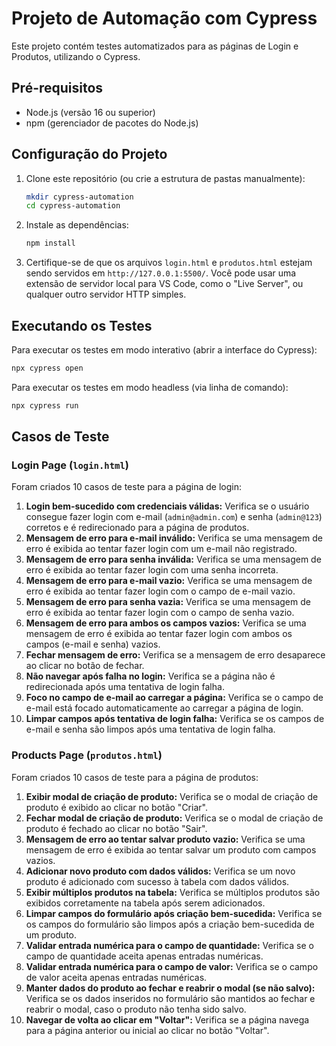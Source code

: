 # Projeto de Automação com Cypress

Este projeto contém testes automatizados para as páginas de Login e Produtos, utilizando o Cypress.

## Pré-requisitos

- Node.js (versão 16 ou superior)
- npm (gerenciador de pacotes do Node.js)

## Configuração do Projeto

1. Clone este repositório (ou crie a estrutura de pastas manualmente):
   ```bash
   mkdir cypress-automation
   cd cypress-automation
   ```

2. Instale as dependências:
   ```bash
   npm install
   ```

3. Certifique-se de que os arquivos `login.html` e `produtos.html` estejam sendo servidos em `http://127.0.0.1:5500/`.
   Você pode usar uma extensão de servidor local para VS Code, como o "Live Server", ou qualquer outro servidor HTTP simples.

## Executando os Testes

Para executar os testes em modo interativo (abrir a interface do Cypress):

```bash
npx cypress open
```

Para executar os testes em modo headless (via linha de comando):

```bash
npx cypress run
```

## Casos de Teste

### Login Page (`login.html`)

Foram criados 10 casos de teste para a página de login:

1.  **Login bem-sucedido com credenciais válidas:** Verifica se o usuário consegue fazer login com e-mail (`admin@admin.com`) e senha (`admin@123`) corretos e é redirecionado para a página de produtos.
2.  **Mensagem de erro para e-mail inválido:** Verifica se uma mensagem de erro é exibida ao tentar fazer login com um e-mail não registrado.
3.  **Mensagem de erro para senha inválida:** Verifica se uma mensagem de erro é exibida ao tentar fazer login com uma senha incorreta.
4.  **Mensagem de erro para e-mail vazio:** Verifica se uma mensagem de erro é exibida ao tentar fazer login com o campo de e-mail vazio.
5.  **Mensagem de erro para senha vazia:** Verifica se uma mensagem de erro é exibida ao tentar fazer login com o campo de senha vazio.
6.  **Mensagem de erro para ambos os campos vazios:** Verifica se uma mensagem de erro é exibida ao tentar fazer login com ambos os campos (e-mail e senha) vazios.
7.  **Fechar mensagem de erro:** Verifica se a mensagem de erro desaparece ao clicar no botão de fechar.
8.  **Não navegar após falha no login:** Verifica se a página não é redirecionada após uma tentativa de login falha.
9.  **Foco no campo de e-mail ao carregar a página:** Verifica se o campo de e-mail está focado automaticamente ao carregar a página de login.
10. **Limpar campos após tentativa de login falha:** Verifica se os campos de e-mail e senha são limpos após uma tentativa de login falha.

### Products Page (`produtos.html`)

Foram criados 10 casos de teste para a página de produtos:

1.  **Exibir modal de criação de produto:** Verifica se o modal de criação de produto é exibido ao clicar no botão "Criar".
2.  **Fechar modal de criação de produto:** Verifica se o modal de criação de produto é fechado ao clicar no botão "Sair".
3.  **Mensagem de erro ao tentar salvar produto vazio:** Verifica se uma mensagem de erro é exibida ao tentar salvar um produto com campos vazios.
4.  **Adicionar novo produto com dados válidos:** Verifica se um novo produto é adicionado com sucesso à tabela com dados válidos.
5.  **Exibir múltiplos produtos na tabela:** Verifica se múltiplos produtos são exibidos corretamente na tabela após serem adicionados.
6.  **Limpar campos do formulário após criação bem-sucedida:** Verifica se os campos do formulário são limpos após a criação bem-sucedida de um produto.
7.  **Validar entrada numérica para o campo de quantidade:** Verifica se o campo de quantidade aceita apenas entradas numéricas.
8.  **Validar entrada numérica para o campo de valor:** Verifica se o campo de valor aceita apenas entradas numéricas.
9.  **Manter dados do produto ao fechar e reabrir o modal (se não salvo):** Verifica se os dados inseridos no formulário são mantidos ao fechar e reabrir o modal, caso o produto não tenha sido salvo.
10. **Navegar de volta ao clicar em "Voltar":** Verifica se a página navega para a página anterior ou inicial ao clicar no botão "Voltar".


